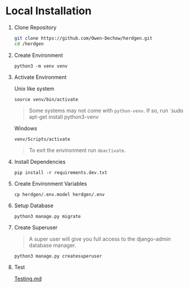 # Local Installation

1. Clone Repository

    ```sh
    git clone https://github.com/Owen-Dechow/herdgen.git
    cd /herdgen
    ```

2. Create Environment

    ```
    python3 -m venv venv
    ```

3. Activate Environment

    Unix like system
    ```
    source venv/bin/activate
    ```

    > Some systems may not come with `python-venv`. If so, run `sudo apt-get install
    python3-venv

    Windows
    ```
    venv/Scripts/activate
    ```

    > To exit the environment run `deactivate`.

4. Install Dependencies

    ```
    pip install -r requirements.dev.txt
    ```

5. Create Environment Variables

    ```
    cp herdgen/.env.model herdgen/.env
    ```

6. Setup Database

    ```
    python3 manage.py migrate
    ```

7. Create Superuser
    
    > A super user will give you full access to the django-admin database manager.

    ```
    python3 manage.py createsuperuser
    ```

8. Test

    [Testing.md](./Testing.md)
